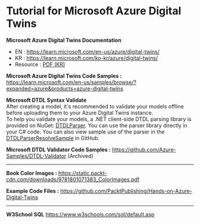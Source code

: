 # Tutorial for Microsoft Azure Digital Twins 

**Microsoft Azure Digital Twins Documentation**  
- EN : https://learn.microsoft.com/en-us/azure/digital-twins/  
- KR : https://learn.microsoft.com/ko-kr/azure/digital-twins/  
- Resource : [PDF (KR)](https://learn.microsoft.com/pdf?url=https%3A%2F%2Flearn.microsoft.com%2Fko-kr%2Fazure%2Fdigital-twins%2Ftoc.json)  

**Microsoft Azure Digital Twins Code Samples :** 
https://learn.microsoft.com/en-us/samples/browse/?expanded=azure&products=azure-digital-twins   

**Microsoft DTDL Syntax Validate**  
After creating a model, it's recommended to validate your models offline before uploading them to your Azure Digital Twins instance.  
To help you validate your models, a .NET client-side DTDL parsing library is provided on NuGet: [DTDLParser](https://www.nuget.org/packages/DTDLParser). You can use the parser library directly in your C# code. You can also view sample use of the parser in the [DTDLParserResolveSample](https://github.com/digitaltwinconsortium/DTDLParser/tree/main/samples/DTDLParserResolveSample) in GitHub.  

**Microsoft DTDL Validator Code Samples :**
https://github.com/Azure-Samples/DTDL-Validator (Archived)  

---

**Book Color Images :**
https://static.packt-cdn.com/downloads/9781801071383_ColorImages.pdf

**Example Code Files :**
https://github.com/PacktPublishing/Hands-on-Azure-Digital-Twins  

--- 

**W3School SQL**
https://www.w3schools.com/sql/default.asp  


